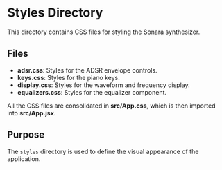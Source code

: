 # Styles Directory

This directory contains CSS files for styling the Sonara synthesizer.

## Files

- **adsr.css**: Styles for the ADSR envelope controls.
- **keys.css**: Styles for the piano keys.
- **display.css**: Styles for the waveform and frequency display.
- **equalizers.css**: Styles for the equalizer component.

All the CSS files are consolidated in **src/App.css**, which is then imported into **src/App.jsx**.

## Purpose

The `styles` directory is used to define the visual appearance of the application.

